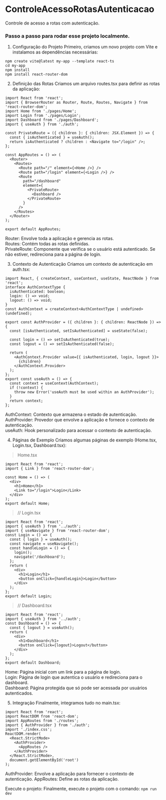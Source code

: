 # ControleAcessoRotasAutenticacao
Controle de acesso a rotas com autenticação.

### Passo a passo para rodar esse projeto localmente.
1. Configuração do Projeto
Primeiro, criamos um novo projeto com Vite e instalamos as dependências necessárias:
```
npm create vite@latest my-app --template react-ts
cd my-app
npm install
npm install react-router-dom
```

2. Definição das Rotas
Criamos um arquivo routes.tsx para definir as rotas da aplicação:
```
import React from 'react';
import { BrowserRouter as Router, Route, Routes, Navigate } from 'react-router-dom';
import Home from './pages/Home';
import Login from './pages/Login';
import Dashboard from './pages/Dashboard';
import { useAuth } from './auth';

const PrivateRoute = ({ children }: { children: JSX.Element }) => {
  const { isAuthenticated } = useAuth();
  return isAuthenticated ? children : <Navigate to="/login" />;
};

const AppRoutes = () => (
  <Router>
    <Routes>
      <Route path="/" element={<Home />} />
      <Route path="/login" element={<Login />} />
      <Route
        path="/dashboard"
        element={
          <PrivateRoute>
            <Dashboard />
          </PrivateRoute>
        }
      />
    </Routes>
  </Router>
);

export default AppRoutes;
```
Router: Envolve toda a aplicação e gerencia as rotas.  
Routes: Contém todas as rotas definidas.  
PrivateRoute: Componente que verifica se o usuário está autenticado. Se não estiver, redireciona para a página de login.  

3. Contexto de Autenticação
Criamos um contexto de autenticação em auth.tsx:
```
import React, { createContext, useContext, useState, ReactNode } from 'react';
interface AuthContextType {
  isAuthenticated: boolean;
  login: () => void;
  logout: () => void;
}
const AuthContext = createContext<AuthContextType | undefined>(undefined);

export const AuthProvider = ({ children }: { children: ReactNode }) => {
  const [isAuthenticated, setIsAuthenticated] = useState(false);

  const login = () => setIsAuthenticated(true);
  const logout = () => setIsAuthenticated(false);

  return (
    <AuthContext.Provider value={{ isAuthenticated, login, logout }}>
      {children}
    </AuthContext.Provider>
  );
};
export const useAuth = () => {
  const context = useContext(AuthContext);
  if (!context) {
    throw new Error('useAuth must be used within an AuthProvider');
  }
  return context;
};
```
AuthContext: Contexto que armazena o estado de autenticação.  
AuthProvider: Provedor que envolve a aplicação e fornece o contexto de autenticação.  
useAuth: Hook personalizado para acessar o contexto de autenticação.  

4. Páginas de Exemplo
Criamos algumas páginas de exemplo (Home.tsx, Login.tsx, Dashboard.tsx):
> Home.tsx
```
import React from 'react';
import { Link } from 'react-router-dom';

const Home = () => (
  <div>
    <h1>Home</h1>
    <Link to="/login">Login</Link>
  </div>
);
export default Home;
```

> // Login.tsx
```
import React from 'react';
import { useAuth } from '../auth';
import { useNavigate } from 'react-router-dom';
const Login = () => {
  const { login } = useAuth();
  const navigate = useNavigate();
  const handleLogin = () => {
    login();
    navigate('/dashboard');
  };
  return (
    <div>
      <h1>Login</h1>
      <button onClick={handleLogin}>Login</button>
    </div>
  );
};
export default Login;
```

> // Dashboard.tsx
```
import React from 'react';
import { useAuth } from '../auth';
const Dashboard = () => {
  const { logout } = useAuth();
  return (
    <div>
      <h1>Dashboard</h1>
      <button onClick={logout}>Logout</button>
    </div>
  );
};
export default Dashboard;
```
Home: Página inicial com um link para a página de login.  
Login: Página de login que autentica o usuário e redireciona para o dashboard.  
Dashboard: Página protegida que só pode ser acessada por usuários autenticados.  

5. Integração
Finalmente, integramos tudo no main.tsx:
```
import React from 'react';
import ReactDOM from 'react-dom';
import AppRoutes from './routes';
import { AuthProvider } from './auth';
import './index.css';
ReactDOM.render(
  <React.StrictMode>
    <AuthProvider>
      <AppRoutes />
    </AuthProvider>
  </React.StrictMode>,
  document.getElementById('root')
);
```
AuthProvider: Envolve a aplicação para fornecer o contexto de autenticação.
AppRoutes: Define as rotas da aplicação.

Execute o projeto: Finalmente, execute o projeto com o comando:
``` npm run dev ```



